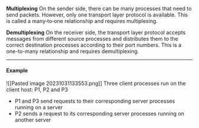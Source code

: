 **Multiplexing**
On the sender side, there can be many processes that need to send packets. However, only one transport layer protocol is available. This is called a many‐to‐one relationship and requires multiplexing.

**Demultiplexing**
On the receiver side, the transport layer protocol accepts messages from different source processes and distributes them to the correct destination processes according to their port numbers. This is a one-to-many relationship and requires demultiplexing.

***
#### Example
![[Pasted image 20231031133553.png]]
Three client processes run on the client host: P1, P2 and P3
* P1 and P3 send requests to their corresponding server processes running on a server
* P2 sends a request to its corresponding server processes running on another server
